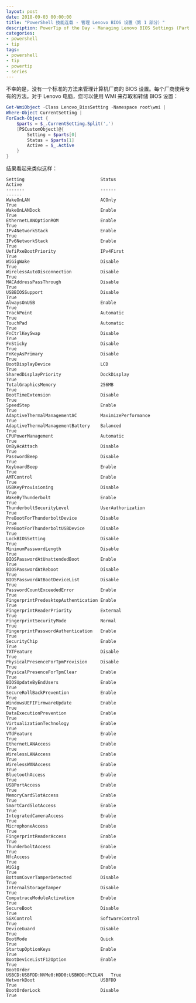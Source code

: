 ```yaml
---
layout: post
date: 2018-09-03 00:00:00
title: "PowerShell 技能连载 - 管理 Lenovo BIOS 设置（第 1 部分）"
description: PowerTip of the Day - Managing Lenovo BIOS Settings (Part 1)
categories:
- powershell
- tip
tags:
- powershell
- tip
- powertip
- series
---
```

不幸的是，没有一个标准的方法来管理计算机厂商的 BIOS 设置。每个厂商使用专有的方法。对于 Lenovo 电脑，您可以使用 WMI 来存取和转储 BIOS 设置：

```powershell
Get-WmiObject -Class Lenovo_BiosSetting -Namespace root\wmi |
Where-Object CurrentSetting |
ForEach-Object {
    $parts = $_.CurrentSetting.Split(',')
    [PSCustomObject]@{
        Setting = $parts[0]
        Status = $parts[1]
        Active = $_.Active
    }
}
```

结果看起来类似这样：

    Setting                             Status                                Active
    -------                             ------                                ------
    WakeOnLAN                           ACOnly                                  True
    WakeOnLANDock                       Enable                                  True
    EthernetLANOptionROM                Enable                                  True
    IPv4NetworkStack                    Enable                                  True
    IPv6NetworkStack                    Enable                                  True
    UefiPxeBootPriority                 IPv4First                               True
    WiGigWake                           Disable                                 True
    WirelessAutoDisconnection           Disable                                 True
    MACAddressPassThrough               Disable                                 True
    USBBIOSSupport                      Disable                                 True
    AlwaysOnUSB                         Enable                                  True
    TrackPoint                          Automatic                               True
    TouchPad                            Automatic                               True
    FnCtrlKeySwap                       Disable                                 True
    FnSticky                            Disable                                 True
    FnKeyAsPrimary                      Disable                                 True
    BootDisplayDevice                   LCD                                     True
    SharedDisplayPriority               DockDisplay                             True
    TotalGraphicsMemory                 256MB                                   True
    BootTimeExtension                   Disable                                 True
    SpeedStep                           Enable                                  True
    AdaptiveThermalManagementAC         MaximizePerformance                     True
    AdaptiveThermalManagementBattery    Balanced                                True
    CPUPowerManagement                  Automatic                               True
    OnByAcAttach                        Disable                                 True
    PasswordBeep                        Disable                                 True
    KeyboardBeep                        Enable                                  True
    AMTControl                          Enable                                  True
    USBKeyProvisioning                  Disable                                 True
    WakeByThunderbolt                   Enable                                  True
    ThunderboltSecurityLevel            UserAuthorization                       True
    PreBootForThunderboltDevice         Disable                                 True
    PreBootForThunderboltUSBDevice      Disable                                 True
    LockBIOSSetting                     Disable                                 True
    MinimumPasswordLength               Disable                                 True
    BIOSPasswordAtUnattendedBoot        Enable                                  True
    BIOSPasswordAtReboot                Disable                                 True
    BIOSPasswordAtBootDeviceList        Disable                                 True
    PasswordCountExceededError          Enable                                  True
    FingerprintPredesktopAuthentication Enable                                  True
    FingerprintReaderPriority           External                                True
    FingerprintSecurityMode             Normal                                  True
    FingerprintPasswordAuthentication   Enable                                  True
    SecurityChip                        Enable                                  True
    TXTFeature                          Disable                                 True
    PhysicalPresenceForTpmProvision     Disable                                 True
    PhysicalPresenceForTpmClear         Enable                                  True
    BIOSUpdateByEndUsers                Enable                                  True
    SecureRollBackPrevention            Enable                                  True
    WindowsUEFIFirmwareUpdate           Enable                                  True
    DataExecutionPrevention             Enable                                  True
    VirtualizationTechnology            Enable                                  True
    VTdFeature                          Enable                                  True
    EthernetLANAccess                   Enable                                  True
    WirelessLANAccess                   Enable                                  True
    WirelessWANAccess                   Enable                                  True
    BluetoothAccess                     Enable                                  True
    USBPortAccess                       Enable                                  True
    MemoryCardSlotAccess                Enable                                  True
    SmartCardSlotAccess                 Enable                                  True
    IntegratedCameraAccess              Enable                                  True
    MicrophoneAccess                    Enable                                  True
    FingerprintReaderAccess             Enable                                  True
    ThunderboltAccess                   Enable                                  True
    NfcAccess                           Enable                                  True
    WiGig                               Enable                                  True
    BottomCoverTamperDetected           Disable                                 True
    InternalStorageTamper               Disable                                 True
    ComputraceModuleActivation          Enable                                  True
    SecureBoot                          Disable                                 True
    SGXControl                          SoftwareControl                         True
    DeviceGuard                         Disable                                 True
    BootMode                            Quick                                   True
    StartupOptionKeys                   Enable                                  True
    BootDeviceListF12Option             Enable                                  True
    BootOrder                           USBCD:USBFDD:NVMe0:HDD0:USBHDD:PCILAN   True
    NetworkBoot                         USBFDD                                  True
    BootOrderLock                       Disable                                 True

<!--本文国际来源：[Managing Lenovo BIOS Settings (Part 1)](http://community.idera.com/powershell/powertips/b/tips/posts/managing-lenovo-bios-settings-part-1)-->
